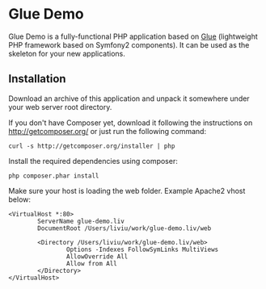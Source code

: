 Glue Demo
=========

Glue Demo is a fully-functional PHP application based on [Glue][1] (lightweight PHP framework based on Symfony2 components).
It can be used as the skeleton for your new applications.

Installation
------------

Download an archive of this application and unpack it somewhere under your web server root directory.

If you don't have Composer yet, download it following the instructions on
http://getcomposer.org/ or just run the following command:

    curl -s http://getcomposer.org/installer | php

Install the required dependencies using composer:

    php composer.phar install

Make sure your host is loading the web folder. Example Apache2 vhost below:

    <VirtualHost *:80>
            ServerName glue-demo.liv
            DocumentRoot /Users/liviu/work/glue-demo.liv/web

            <Directory /Users/liviu/work/glue-demo.liv/web>
                    Options -Indexes FollowSymLinks MultiViews
                    AllowOverride All
                    Allow from All
            </Directory>
    </VirtualHost>

[1]: https://github.com/ubick/glue

